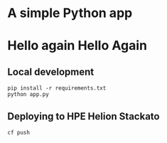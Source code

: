 # A simple Python app
# Hello again Hello Again
## Local development

    pip install -r requirements.txt
    python app.py

## Deploying to HPE Helion Stackato

    cf push
